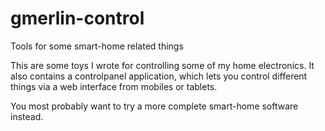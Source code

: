 # gmerlin-control
Tools for some smart-home related things

This are some toys I wrote for controlling some of my home electronics. It also contains a controlpanel application, which lets you control different things via a web interface from mobiles or tablets.

You most probably want to try a more complete smart-home software instead.
